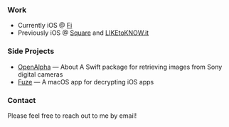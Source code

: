 ### Work
- Currently iOS @ [Fi](tryfi.com)
- Previously iOS @ [Square](https://squareup.com) and [LIKEtoKNOW.it](https://apps.apple.com/us/app/liketoknow-it/id1154027990)

### Side Projects
- [OpenAlpha](https://github.com/colealanroberts/OpenAlpha) — About
A Swift package for retrieving images from Sony digital cameras
- [Fuze](https://twitter.com/citadeldotsh) — A macOS app for decrypting iOS apps

### Contact
Please feel free to reach out to me by email!
